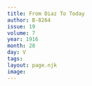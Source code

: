 ```yaml
---
title: From Diaz To Today
author: B-8264
issue: 19
volume: 7
year: 1916
month: 28
day: V
tags:
layout: page.njk
image:
---
```



